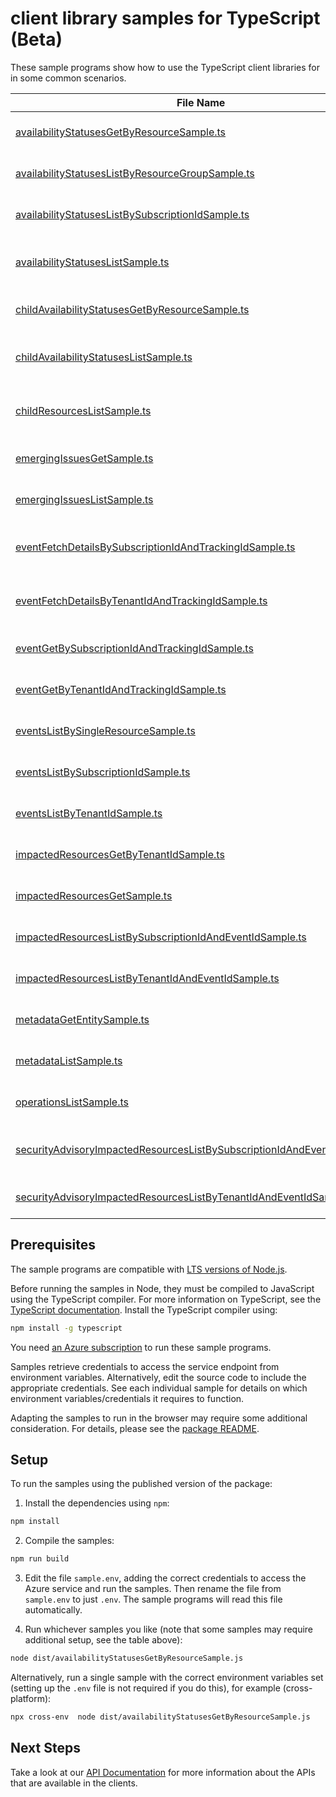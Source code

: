 # client library samples for TypeScript (Beta)

These sample programs show how to use the TypeScript client libraries for in some common scenarios.

| **File Name**                                                                                                                                     | **Description**                                                                                                                                                                                                                                                                                                                        |
| ------------------------------------------------------------------------------------------------------------------------------------------------- | -------------------------------------------------------------------------------------------------------------------------------------------------------------------------------------------------------------------------------------------------------------------------------------------------------------------------------------- |
| [availabilityStatusesGetByResourceSample.ts][availabilitystatusesgetbyresourcesample]                                                             | Gets current availability status for a single resource x-ms-original-file: specification/resourcehealth/resource-manager/Microsoft.ResourceHealth/preview/2023-10-01-preview/examples/AvailabilityStatus_GetByResource.json                                                                                                            |
| [availabilityStatusesListByResourceGroupSample.ts][availabilitystatuseslistbyresourcegroupsample]                                                 | Lists the current availability status for all the resources in the resource group. x-ms-original-file: specification/resourcehealth/resource-manager/Microsoft.ResourceHealth/preview/2023-10-01-preview/examples/AvailabilityStatuses_ListByResourceGroup.json                                                                        |
| [availabilityStatusesListBySubscriptionIdSample.ts][availabilitystatuseslistbysubscriptionidsample]                                               | Lists the current availability status for all the resources in the subscription. x-ms-original-file: specification/resourcehealth/resource-manager/Microsoft.ResourceHealth/preview/2023-10-01-preview/examples/AvailabilityStatuses_ListBySubscriptionId.json                                                                         |
| [availabilityStatusesListSample.ts][availabilitystatuseslistsample]                                                                               | Lists all historical availability transitions and impacting events for a single resource. x-ms-original-file: specification/resourcehealth/resource-manager/Microsoft.ResourceHealth/preview/2023-10-01-preview/examples/AvailabilityStatuses_List.json                                                                                |
| [childAvailabilityStatusesGetByResourceSample.ts][childavailabilitystatusesgetbyresourcesample]                                                   | Gets current availability status for a single resource x-ms-original-file: specification/resourcehealth/resource-manager/Microsoft.ResourceHealth/preview/2023-10-01-preview/examples/ChildAvailabilityStatus_GetByResource.json                                                                                                       |
| [childAvailabilityStatusesListSample.ts][childavailabilitystatuseslistsample]                                                                     | Lists the historical availability statuses for a single child resource. Use the nextLink property in the response to get the next page of availability status x-ms-original-file: specification/resourcehealth/resource-manager/Microsoft.ResourceHealth/preview/2023-10-01-preview/examples/ChildAvailabilityStatuses_List.json       |
| [childResourcesListSample.ts][childresourceslistsample]                                                                                           | Lists the all the children and its current health status for a parent resource. Use the nextLink property in the response to get the next page of children current health x-ms-original-file: specification/resourcehealth/resource-manager/Microsoft.ResourceHealth/preview/2023-10-01-preview/examples/ChildResources_List.json      |
| [emergingIssuesGetSample.ts][emergingissuesgetsample]                                                                                             | Gets Azure services' emerging issues. x-ms-original-file: specification/resourcehealth/resource-manager/Microsoft.ResourceHealth/preview/2023-10-01-preview/examples/EmergingIssues_Get.json                                                                                                                                           |
| [emergingIssuesListSample.ts][emergingissueslistsample]                                                                                           | Lists Azure services' emerging issues. x-ms-original-file: specification/resourcehealth/resource-manager/Microsoft.ResourceHealth/preview/2023-10-01-preview/examples/EmergingIssues_List.json                                                                                                                                         |
| [eventFetchDetailsBySubscriptionIdAndTrackingIdSample.ts][eventfetchdetailsbysubscriptionidandtrackingidsample]                                   | Service health event details in the subscription by event tracking id. This can be used to fetch sensitive properties for Security Advisory events x-ms-original-file: specification/resourcehealth/resource-manager/Microsoft.ResourceHealth/preview/2023-10-01-preview/examples/Event_fetchDetailsBySubscriptionIdAndTrackingId.json |
| [eventFetchDetailsByTenantIdAndTrackingIdSample.ts][eventfetchdetailsbytenantidandtrackingidsample]                                               | Service health event details in the tenant by event tracking id. This can be used to fetch sensitive properties for Security Advisory events x-ms-original-file: specification/resourcehealth/resource-manager/Microsoft.ResourceHealth/preview/2023-10-01-preview/examples/Event_fetchDetailsByTenantIdAndTrackingId.json             |
| [eventGetBySubscriptionIdAndTrackingIdSample.ts][eventgetbysubscriptionidandtrackingidsample]                                                     | Service health event in the subscription by event tracking id x-ms-original-file: specification/resourcehealth/resource-manager/Microsoft.ResourceHealth/preview/2023-10-01-preview/examples/Event_GetBySubscriptionIdAndTrackingId.json                                                                                               |
| [eventGetByTenantIdAndTrackingIdSample.ts][eventgetbytenantidandtrackingidsample]                                                                 | Service health event in the tenant by event tracking id x-ms-original-file: specification/resourcehealth/resource-manager/Microsoft.ResourceHealth/preview/2023-10-01-preview/examples/Event_GetByTenantIdAndTrackingId.json                                                                                                           |
| [eventsListBySingleResourceSample.ts][eventslistbysingleresourcesample]                                                                           | Lists current service health events for given resource. x-ms-original-file: specification/resourcehealth/resource-manager/Microsoft.ResourceHealth/preview/2023-10-01-preview/examples/Events_ListBySingleResource.json                                                                                                                |
| [eventsListBySubscriptionIdSample.ts][eventslistbysubscriptionidsample]                                                                           | Lists service health events in the subscription. x-ms-original-file: specification/resourcehealth/resource-manager/Microsoft.ResourceHealth/preview/2023-10-01-preview/examples/Events_ListBySubscriptionId.json                                                                                                                       |
| [eventsListByTenantIdSample.ts][eventslistbytenantidsample]                                                                                       | Lists current service health events in the tenant. x-ms-original-file: specification/resourcehealth/resource-manager/Microsoft.ResourceHealth/preview/2023-10-01-preview/examples/Events_ListByTenantId.json                                                                                                                           |
| [impactedResourcesGetByTenantIdSample.ts][impactedresourcesgetbytenantidsample]                                                                   | Gets the specific impacted resource in the tenant by an event. x-ms-original-file: specification/resourcehealth/resource-manager/Microsoft.ResourceHealth/preview/2023-10-01-preview/examples/ImpactedResources_GetByTenantId.json                                                                                                     |
| [impactedResourcesGetSample.ts][impactedresourcesgetsample]                                                                                       | Gets the specific impacted resource in the subscription by an event. x-ms-original-file: specification/resourcehealth/resource-manager/Microsoft.ResourceHealth/preview/2023-10-01-preview/examples/ImpactedResources_Get.json                                                                                                         |
| [impactedResourcesListBySubscriptionIdAndEventIdSample.ts][impactedresourceslistbysubscriptionidandeventidsample]                                 | Lists impacted resources in the subscription by an event. x-ms-original-file: specification/resourcehealth/resource-manager/Microsoft.ResourceHealth/preview/2023-10-01-preview/examples/ImpactedResources_ListBySubscriptionId_ListByEventId.json                                                                                     |
| [impactedResourcesListByTenantIdAndEventIdSample.ts][impactedresourceslistbytenantidandeventidsample]                                             | Lists impacted resources in the tenant by an event. x-ms-original-file: specification/resourcehealth/resource-manager/Microsoft.ResourceHealth/preview/2023-10-01-preview/examples/ImpactedResources_ListByTenantId_ListByEventId.json                                                                                                 |
| [metadataGetEntitySample.ts][metadatagetentitysample]                                                                                             | Gets the list of metadata entities. x-ms-original-file: specification/resourcehealth/resource-manager/Microsoft.ResourceHealth/preview/2023-10-01-preview/examples/Metadata_GetEntity.json                                                                                                                                             |
| [metadataListSample.ts][metadatalistsample]                                                                                                       | Gets the list of metadata entities. x-ms-original-file: specification/resourcehealth/resource-manager/Microsoft.ResourceHealth/preview/2023-10-01-preview/examples/Metadata_List.json                                                                                                                                                  |
| [operationsListSample.ts][operationslistsample]                                                                                                   | Lists available operations for the resourcehealth resource provider x-ms-original-file: specification/resourcehealth/resource-manager/Microsoft.ResourceHealth/preview/2023-10-01-preview/examples/Operations_List.json                                                                                                                |
| [securityAdvisoryImpactedResourcesListBySubscriptionIdAndEventIdSample.ts][securityadvisoryimpactedresourceslistbysubscriptionidandeventidsample] | Lists impacted resources in the subscription by an event (Security Advisory). x-ms-original-file: specification/resourcehealth/resource-manager/Microsoft.ResourceHealth/preview/2023-10-01-preview/examples/SecurityAdvisoryImpactedResources_ListBySubscriptionId_ListByEventId.json                                                 |
| [securityAdvisoryImpactedResourcesListByTenantIdAndEventIdSample.ts][securityadvisoryimpactedresourceslistbytenantidandeventidsample]             | Lists impacted resources in the tenant by an event (Security Advisory). x-ms-original-file: specification/resourcehealth/resource-manager/Microsoft.ResourceHealth/preview/2023-10-01-preview/examples/SecurityAdvisoryImpactedResources_ListByTenantId_ListByEventId.json                                                             |

## Prerequisites

The sample programs are compatible with [LTS versions of Node.js](https://github.com/nodejs/release#release-schedule).

Before running the samples in Node, they must be compiled to JavaScript using the TypeScript compiler. For more information on TypeScript, see the [TypeScript documentation][typescript]. Install the TypeScript compiler using:

```bash
npm install -g typescript
```

You need [an Azure subscription][freesub] to run these sample programs.

Samples retrieve credentials to access the service endpoint from environment variables. Alternatively, edit the source code to include the appropriate credentials. See each individual sample for details on which environment variables/credentials it requires to function.

Adapting the samples to run in the browser may require some additional consideration. For details, please see the [package README][package].

## Setup

To run the samples using the published version of the package:

1. Install the dependencies using `npm`:

```bash
npm install
```

2. Compile the samples:

```bash
npm run build
```

3. Edit the file `sample.env`, adding the correct credentials to access the Azure service and run the samples. Then rename the file from `sample.env` to just `.env`. The sample programs will read this file automatically.

4. Run whichever samples you like (note that some samples may require additional setup, see the table above):

```bash
node dist/availabilityStatusesGetByResourceSample.js
```

Alternatively, run a single sample with the correct environment variables set (setting up the `.env` file is not required if you do this), for example (cross-platform):

```bash
npx cross-env  node dist/availabilityStatusesGetByResourceSample.js
```

## Next Steps

Take a look at our [API Documentation][apiref] for more information about the APIs that are available in the clients.

[availabilitystatusesgetbyresourcesample]: https://github.com/Azure/azure-sdk-for-js/blob/main/sdk/resourcehealth/arm-resourcehealth/samples/v4-beta/typescript/src/availabilityStatusesGetByResourceSample.ts
[availabilitystatuseslistbyresourcegroupsample]: https://github.com/Azure/azure-sdk-for-js/blob/main/sdk/resourcehealth/arm-resourcehealth/samples/v4-beta/typescript/src/availabilityStatusesListByResourceGroupSample.ts
[availabilitystatuseslistbysubscriptionidsample]: https://github.com/Azure/azure-sdk-for-js/blob/main/sdk/resourcehealth/arm-resourcehealth/samples/v4-beta/typescript/src/availabilityStatusesListBySubscriptionIdSample.ts
[availabilitystatuseslistsample]: https://github.com/Azure/azure-sdk-for-js/blob/main/sdk/resourcehealth/arm-resourcehealth/samples/v4-beta/typescript/src/availabilityStatusesListSample.ts
[childavailabilitystatusesgetbyresourcesample]: https://github.com/Azure/azure-sdk-for-js/blob/main/sdk/resourcehealth/arm-resourcehealth/samples/v4-beta/typescript/src/childAvailabilityStatusesGetByResourceSample.ts
[childavailabilitystatuseslistsample]: https://github.com/Azure/azure-sdk-for-js/blob/main/sdk/resourcehealth/arm-resourcehealth/samples/v4-beta/typescript/src/childAvailabilityStatusesListSample.ts
[childresourceslistsample]: https://github.com/Azure/azure-sdk-for-js/blob/main/sdk/resourcehealth/arm-resourcehealth/samples/v4-beta/typescript/src/childResourcesListSample.ts
[emergingissuesgetsample]: https://github.com/Azure/azure-sdk-for-js/blob/main/sdk/resourcehealth/arm-resourcehealth/samples/v4-beta/typescript/src/emergingIssuesGetSample.ts
[emergingissueslistsample]: https://github.com/Azure/azure-sdk-for-js/blob/main/sdk/resourcehealth/arm-resourcehealth/samples/v4-beta/typescript/src/emergingIssuesListSample.ts
[eventfetchdetailsbysubscriptionidandtrackingidsample]: https://github.com/Azure/azure-sdk-for-js/blob/main/sdk/resourcehealth/arm-resourcehealth/samples/v4-beta/typescript/src/eventFetchDetailsBySubscriptionIdAndTrackingIdSample.ts
[eventfetchdetailsbytenantidandtrackingidsample]: https://github.com/Azure/azure-sdk-for-js/blob/main/sdk/resourcehealth/arm-resourcehealth/samples/v4-beta/typescript/src/eventFetchDetailsByTenantIdAndTrackingIdSample.ts
[eventgetbysubscriptionidandtrackingidsample]: https://github.com/Azure/azure-sdk-for-js/blob/main/sdk/resourcehealth/arm-resourcehealth/samples/v4-beta/typescript/src/eventGetBySubscriptionIdAndTrackingIdSample.ts
[eventgetbytenantidandtrackingidsample]: https://github.com/Azure/azure-sdk-for-js/blob/main/sdk/resourcehealth/arm-resourcehealth/samples/v4-beta/typescript/src/eventGetByTenantIdAndTrackingIdSample.ts
[eventslistbysingleresourcesample]: https://github.com/Azure/azure-sdk-for-js/blob/main/sdk/resourcehealth/arm-resourcehealth/samples/v4-beta/typescript/src/eventsListBySingleResourceSample.ts
[eventslistbysubscriptionidsample]: https://github.com/Azure/azure-sdk-for-js/blob/main/sdk/resourcehealth/arm-resourcehealth/samples/v4-beta/typescript/src/eventsListBySubscriptionIdSample.ts
[eventslistbytenantidsample]: https://github.com/Azure/azure-sdk-for-js/blob/main/sdk/resourcehealth/arm-resourcehealth/samples/v4-beta/typescript/src/eventsListByTenantIdSample.ts
[impactedresourcesgetbytenantidsample]: https://github.com/Azure/azure-sdk-for-js/blob/main/sdk/resourcehealth/arm-resourcehealth/samples/v4-beta/typescript/src/impactedResourcesGetByTenantIdSample.ts
[impactedresourcesgetsample]: https://github.com/Azure/azure-sdk-for-js/blob/main/sdk/resourcehealth/arm-resourcehealth/samples/v4-beta/typescript/src/impactedResourcesGetSample.ts
[impactedresourceslistbysubscriptionidandeventidsample]: https://github.com/Azure/azure-sdk-for-js/blob/main/sdk/resourcehealth/arm-resourcehealth/samples/v4-beta/typescript/src/impactedResourcesListBySubscriptionIdAndEventIdSample.ts
[impactedresourceslistbytenantidandeventidsample]: https://github.com/Azure/azure-sdk-for-js/blob/main/sdk/resourcehealth/arm-resourcehealth/samples/v4-beta/typescript/src/impactedResourcesListByTenantIdAndEventIdSample.ts
[metadatagetentitysample]: https://github.com/Azure/azure-sdk-for-js/blob/main/sdk/resourcehealth/arm-resourcehealth/samples/v4-beta/typescript/src/metadataGetEntitySample.ts
[metadatalistsample]: https://github.com/Azure/azure-sdk-for-js/blob/main/sdk/resourcehealth/arm-resourcehealth/samples/v4-beta/typescript/src/metadataListSample.ts
[operationslistsample]: https://github.com/Azure/azure-sdk-for-js/blob/main/sdk/resourcehealth/arm-resourcehealth/samples/v4-beta/typescript/src/operationsListSample.ts
[securityadvisoryimpactedresourceslistbysubscriptionidandeventidsample]: https://github.com/Azure/azure-sdk-for-js/blob/main/sdk/resourcehealth/arm-resourcehealth/samples/v4-beta/typescript/src/securityAdvisoryImpactedResourcesListBySubscriptionIdAndEventIdSample.ts
[securityadvisoryimpactedresourceslistbytenantidandeventidsample]: https://github.com/Azure/azure-sdk-for-js/blob/main/sdk/resourcehealth/arm-resourcehealth/samples/v4-beta/typescript/src/securityAdvisoryImpactedResourcesListByTenantIdAndEventIdSample.ts
[apiref]: https://docs.microsoft.com/javascript/api/@azure/arm-resourcehealth?view=azure-node-preview
[freesub]: https://azure.microsoft.com/free/
[package]: https://github.com/Azure/azure-sdk-for-js/tree/main/sdk/resourcehealth/arm-resourcehealth/README.md
[typescript]: https://www.typescriptlang.org/docs/home.html
